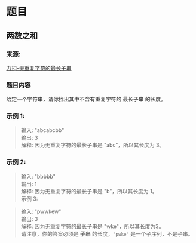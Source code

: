 # 题目

## 两数之和

### 来源:

[力扣-无重复字符的最长子串](https://leetcode-cn.com/problems/longest-substring-without-repeating-characters)

### 题目内容


给定一个字符串，请你找出其中不含有重复字符的 最长子串 的长度。

### 示例 1:

> 输入: "abcabcbb"<br>
> 输出: 3 <br>
> 解释: 因为无重复字符的最长子串是 "abc"，所以其长度为 3。

### 示例 2:

> 输入: "bbbbb"<br>
> 输出: 1<br>
> 解释: 因为无重复字符的最长子串是 "b"，所以其长度为 1。<br>
> 示例 3:

> 输入: "pwwkew"<br>
> 输出: 3<br>
> 解释: 因为无重复字符的最长子串是 "wke"，所以其长度为3。<br>请注意，你的答案必须是 **子串** 的长度，`"pwke"` 是一个子序列，不是子串。

